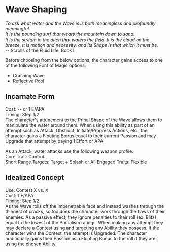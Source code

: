 # Wave Shaping

*To ask what water and the Wave is is both meaningless and profoundly meaningful.*  
*It is the pounding surf that wears the mountain down to sand.*  
*It is the stream in the ditch that waters the field.*
*It is the cloud on the breeze.*
*It is motion and necessity, and its Shape is that which it must be.*  
-- Scrolls of the Fluid Life, Book I

Before choosing from the below options, the character gains access to one of the following Font of Magic options:
* Crashing Wave
* Reflective Pool

## Incarnate Form
Cost: -- or 1 E/APA  
Timing: Step 1/2  
The character's attunement to the Prinal Shape of the Wave allows them to manipulate the water around them. When using this ability as part of an attempt such as Attack, Obstruct, Initiate/Progress Actions, etc., the character gains a Floating Bonus equal to their current Passion and may Upgrade that attempt by paying 1 Effort or APA.

As an Attack, water attacks use the following weapon profile:  
Core Trait: Control  
Short Range
Targets: Target + Splash or All Engaged
Traits: Flexible

## Idealized Concept
Use: Contest X vs. X  
Cost: 1 E/APA  
Timing: Step 1/2  
As the Wave rolls off the impenetrable face and instead washes through the thinnest of cracks, so too does the character work through the flaws of their enemies. As a passive effect, they ignore penalties to their roll (ex. Blitz) equal to the lowest of the Primalism ratings. When making any attempt they may declare a Contest using and targeting any Ability they possess. If the character wins the Contest, the attempt is Upgraded. The character additionally gains their Passion as a Floating Bonus to the roll if they are using the chosen Ability.